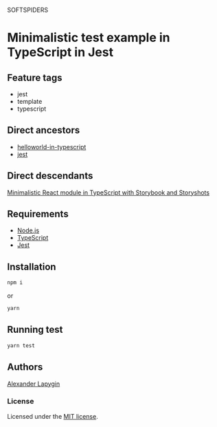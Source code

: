 SOFTSPIDERS

# Minimalistic test example in TypeScript in Jest


## Feature tags

- jest
- template
- typescript

## Direct ancestors

* [helloworld-in-typescript](https://github.com/softspider/helloworld-in-typescript)
* [jest](https://github.com/softspider/jest)

## Direct descendants

[Minimalistic React module in TypeScript with Storybook and Storyshots](https://github.com/softspider/react-ts-storybook-storyshots/blob/master/README.md)

## Requirements

* [Node.js](https://nodejs.org/en/download/package-manager/)
* [TypeScript](https://www.typescriptlang.org/)
* [Jest](https://jestjs.io/)

## Installation

```sh
npm i
```

or

```sh
yarn
```

## Running test

```sh
yarn test
```

## Authors

[Alexander Lapygin](https://github.com/AlexanderLapygin)

### License

Licensed under the [MIT license](./LICENSE).
